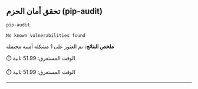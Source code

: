## تحقق أمان الحزم (pip-audit)
```bash
pip-audit
```

```
No known vulnerabilities found

```

**ملخص النتائج:** تم العثور على 1 مشكلة أمنية محتملة

⏱️ الوقت المستغرق: 51.99 ثانية

⏱️ الوقت المستغرق: 51.99 ثانية


---

